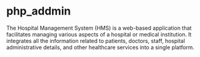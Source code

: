 # php_addmin
The Hospital Management System (HMS) is a web-based application that facilitates managing various aspects of a hospital or medical institution. It integrates all the information related to patients, doctors, staff, hospital administrative details, and other healthcare services into a single platform.
